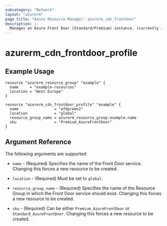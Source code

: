 ```yaml
---
subcategory: "Network"
layout: "azurerm"
page_title: "Azure Resource Manager: azurerm_cdn_frontdoor"
description: |-
  Manages an Azure Front Door (Standard/Premium) instance. (currently in public preview)
---
```


# azurerm_cdn_frontdoor_profile

## Example Usage

```hcl
resource "azurerm_resource_group" "example" {
  name     = "example-resources"
  location = "West Europe"
}

resource "azurerm_cdn_frontdoor_profile" "example" {
  name                = "afdpremv2"
  location            = "global"
  resource_group_name = azurerm_resource_group.example.name
  sku                 = "Premium_AzureFrontDoor"
}
```

## Argument Reference

The following arguments are supported:

* `name` - (Required) Specifies the name of the Front Door service. Changing this forces a new resource to be created.

* `location` - (Required) Must be set to `global`.

* `resource_group_name` - (Required) Specifies the name of the Resource Group in which the Front Door service should exist. Changing this forces a new resource to be created.

* `sku` - (Required) Can be either `Premium_AzureFrontDoor` or `Standard_AzureFrontDoor`. Changing this forces a new resource to be created.